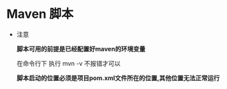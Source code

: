 # Maven 脚本

- 注意

    **脚本可用的前提是已经配置好maven的环境变量**
   
    在命令行下 执行 mvn -v 不报错才可以

    **脚本启动的位置必须是项目pom.xml文件所在的位置,其他位置无法正常运行**


